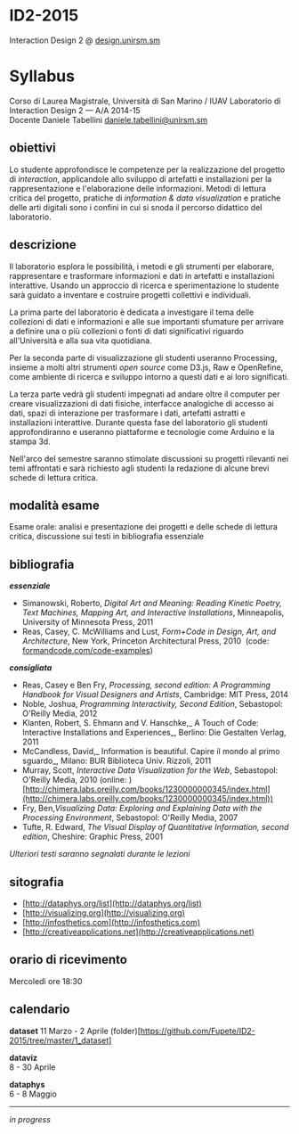 # ID2-2015
Interaction Design 2 @ [design.unirsm.sm](http://design.unirsm.sm)

# Syllabus 

Corso di Laurea Magistrale, Università di San Marino / IUAV 
Laboratorio di Interaction Design 2 — A/A 2014-15  
Docente Daniele Tabellini <daniele.tabellini@unirsm.sm>

## obiettivi

Lo studente approfondisce le competenze per la realizzazione del progetto di _interaction_, applicandole allo sviluppo di artefatti e installazioni per la rappresentazione e l'elaborazione delle informazioni. Metodi di lettura critica del progetto, pratiche di _information & data visualization_ e pratiche delle arti digitali sono i confini in cui si snoda il percorso didattico del laboratorio. 

## descrizione

Il laboratorio esplora le possibilità, i metodi e gli strumenti per elaborare, rappresentare e trasformare informazioni e dati in artefatti e installazioni interattive. Usando un approccio di ricerca e sperimentazione lo studente sarà guidato a inventare e costruire progetti collettivi e individuali.

La prima parte del laboratorio è dedicata a investigare il tema delle collezioni di dati e informazioni e alle sue importanti sfumature per arrivare a definire una o più collezioni o fonti di dati significativi riguardo all'Università e alla sua vita quotidiana.

Per la seconda parte di visualizzazione gli studenti useranno Processing, insieme a molti altri strumenti _open source_ come D3.js, Raw e OpenRefine, come ambiente di ricerca e sviluppo intorno a questi dati e ai loro significati.

La terza parte vedrà gli studenti impegnati ad andare oltre il computer per creare visualizzazioni di dati fisiche, interfacce analogiche di accesso ai dati, spazi di interazione per trasformare i dati, artefatti astratti e installazioni interattive. Durante questa fase del laboratorio gli studenti approfondiranno e useranno piattaforme e tecnologie come Arduino e la stampa 3d. 

Nell'arco del semestre saranno stimolate discussioni su progetti rilevanti nei temi affrontati e sarà richiesto agli studenti la redazione di alcune brevi schede di lettura critica.

## modalità esame

Esame orale: analisi e presentazione dei progetti e delle schede di lettura critica, discussione sui testi in bibliografia essenziale

## bibliografia

**_essenziale_**

*   Simanowski, Roberto, _Digital Art and Meaning: Reading Kinetic Poetry, Text Machines, Mapping Art, and Interactive Installations_, Minneapolis, University of Minnesota Press, 2011
*   Reas, Casey, C. McWilliams and Lust, _Form+Code in Design, Art, and Architecture_, New York, Princeton Architectural Press, 2010 ­ (code: [formandcode.com/code­-examples](http://formandcode.com/code-examples))

**_consigliata_**

*   Reas, Casey e Ben Fry, _Processing, second edition: A Programming Handbook for Visual Designers and Artists_, Cambridge: MIT Press, 2014
*   Noble, Joshua, _Programming Interactivity, Second Edition_, Sebastopol: O'Reilly Media, 2012
*   Klanten, Robert, S. Ehmann and V. Hanschke,_ A Touch of Code: Interactive Installations and Experiences_, Berlino: Die Gestalten Verlag, 2011
*   McCandless, David,_ Information is beautiful. Capire il mondo al primo sguardo_, Milano: BUR Biblioteca Univ. Rizzoli, 2011
*   Murray, Scott, _Interactive Data Visualization for the Web_, Sebastopol: O'Reilly Media, 2010 (online: [](http://chimera.labs.oreilly.com/books/1230000000345/index.html))[http://chimera.labs.oreilly.com/books/1230000000345/index.html](http://chimera.labs.oreilly.com/books/1230000000345/index.html))
*   Fry, Ben,_Visualizing Data: Exploring and Explaining Data with the Processing Environment_, Sebastopol: O'Reilly Media, 2007
*   Tufte, R. Edward, _The Visual Display of Quantitative Information, second edition_, Cheshire: Graphic Press, 2001

_Ulteriori testi saranno segnalati durante le lezioni_

## sitografia

*   [](http://dataphys.org/list)[http://dataphys.org/list](http://dataphys.org/list)
*   [](http://visualizing.org)[http://visualizing.org](http://visualizing.org)
*   [](http://infosthetics.com)[http://infosthetics.com](http://infosthetics.com)
*   [](http://creativeapplications.net)[http://creativeapplications.net](http://creativeapplications.net)

## orario di ricevimento

Mercoledì ore 18:30

## calendario

**dataset** 
11 Marzo - 2 Aprile (folder)[https://github.com/Fupete/ID2-2015/tree/master/1_dataset]

**dataviz**  
8 - 30 Aprile

**dataphys**  
6 - 8 Maggio

---

_in progress_
